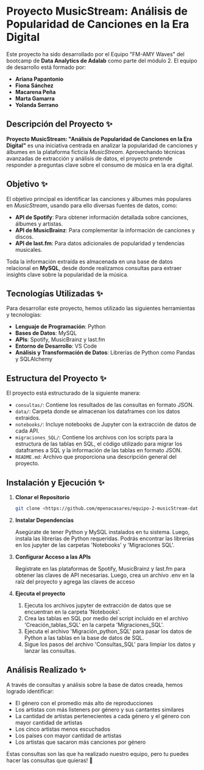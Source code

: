 # Proyecto MusicStream: Análisis de Popularidad de Canciones en la Era Digital

Este proyecto ha sido desarrollado por el Equipo "FM-AMY Waves" del bootcamp de **Data Analytics de Adalab** como parte del módulo 2. El equipo de desarrollo está formado por: 

- **Ariana Papantonio**
- **Fiona Sánchez**
- **Macarena Peña**
- **Marta Gamarra**
- **Yolanda Serrano**

## Descripción del Proyecto ✨

**Proyecto MusicStream: "Análisis de Popularidad de Canciones en la Era Digital"** es una iniciativa centrada en analizar la popularidad de canciones y álbumes en la plataforma ficticia _MusicStream_. Aprovechando técnicas avanzadas de extracción y análisis de datos, el proyecto pretende responder a preguntas clave sobre el consumo de música en la era digital.

## Objetivo ✨

El objetivo principal es identificar las canciones y álbumes más populares en _MusicStream_, usando para ello diversas fuentes de datos, como:

- **API de Spotify**: Para obtener información detallada sobre canciones, álbumes y artistas.
- **API de MusicBrainz**: Para complementar la información de canciones y discos.
- **API de last.fm**: Para datos adicionales de popularidad y tendencias musicales.

Toda la información extraída es almacenada en una base de datos relacional en **MySQL**, desde donde realizamos consultas para extraer insights clave sobre la popularidad de la música.

## Tecnologías Utilizadas ✨

Para desarrollar este proyecto, hemos utilizado las siguientes herramientas y tecnologías:

- **Lenguaje de Programación**: Python
- **Bases de Datos**: MySQL
- **APIs**: Spotify, MusicBrainz y last.fm
- **Entorno de Desarrollo**: VS Code
- **Análisis y Transformación de Datos**: Librerías de Python como Pandas y SQLAlchemy

## Estructura del Proyecto ✨

El proyecto está estructurado de la siguiente manera: 

- `consultas/`: Contiene los resultados de las consultas en formato JSON.
- `data/`: Carpeta donde se almacenan los dataframes con los datos extraidos. 
- `notebooks/`: Incluye notebooks de Jupyter con la extracción de datos de cada API. 
- `migraciones_SQL/`: Contiene los archivos con los scripts para la estructura de las tablas en SQL, el código utilizado para migrar los dataframes a SQL y la información de las tablas en formato JSON. 
- `README.md`: Archivo que proporciona una descripción general del proyecto.

## Instalación y Ejecución ✨

1. **Clonar el Repositorio**

   ```bash
   git clone <https://github.com/mpenacasares/equipo-2-musicStream-data-promoK.git>

   ```

2. **Instalar Dependencias**

   Asegúrate de tener Python y MySQL instalados en tu sistema. Luego, instala las librerías de Python requeridas. Podrás encontrar las librerías en los jupyter de las carpetas 'Notebooks' y 'Migraciones SQL'. 

3. **Configurar Acceso a las APIs**

   Regístrate en las plataformas de Spotify, MusicBrainz y last.fm para obtener las claves de API necesarias. Luego, crea un archivo .env en la raíz del proyecto y agrega las claves de acceso

4. **Ejecuta el proyecto**

   1. Ejecuta los archivos jupyter de extracción de datos que se encuentran en la carpeta 'Notebooks'. 
   2. Crea las tablas en SQL por medio del script incluido en el archivo 'Creación_tablas_SQL' en la carpeta 'Migraciones_SQL'. 
   3. Ejecuta el archivo 'Migración_python_SQL' para pasar los datos de Python a las tablas en la base de datos de SQL. 
   4. Sigue los pasos del archivo 'Consultas_SQL' para limpiar los datos y lanzar las consultas. 

## Análisis Realizado ✨

A través de consultas y análisis sobre la base de datos creada, hemos logrado identificar:

- El género con el promedio más alto de reproducciones
- Los artistas con más listeners por género y sus cantantes similares
- La cantidad de artistas pertenecientes a cada género y el género con mayor cantidad de artistas
- Los cinco artistas menos escuchados
- Los países con mayor cantidad de artistas
- Los artistas que sacaron más canciones por género

Estas consultas son las que ha realizado nuestro equipo, pero tu puedes hacer las consultas que quieras! 🎉
